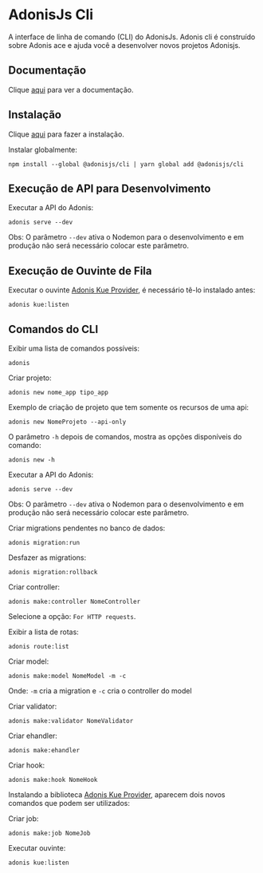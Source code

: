 # AdonisJs Cli

A interface de linha de comando (CLI) do AdonisJs. Adonis cli é construído sobre Adonis ace e ajuda você a desenvolver novos projetos Adonisjs.

## Documentação

Clique [aqui](https://github.com/adonisjs/adonis-cli) para ver a documentação.

## Instalação

Clique [aqui](https://www.npmjs.com/package/@adonisjs/cli) para fazer a instalação.

Instalar globalmente:

```
npm install --global @adonisjs/cli | yarn global add @adonisjs/cli
```

## Execução de API para Desenvolvimento

Executar a API do Adonis:

```
adonis serve --dev
```

Obs: O parâmetro `--dev` ativa o Nodemon para o desenvolvimento e em produção não será necessário colocar este parâmetro.

## Execução de Ouvinte de Fila

Executar o ouvinte [Adonis Kue Provider](https://github.com/osvaldokalvaitir/projects-settings/blob/master/nodejs/libs/adonis-kue.md), é necessário tê-lo instalado antes:

```
adonis kue:listen
```

## Comandos do CLI

Exibir uma lista de comandos possíveis:

```
adonis
```

Criar projeto:

```
adonis new nome_app tipo_app
```

Exemplo de criação de projeto que tem somente os recursos de uma api:

```
adonis new NomeProjeto --api-only
```

O parâmetro `-h` depois de comandos, mostra as opções disponíveis do comando:

```
adonis new -h
```

Executar a API do Adonis:

```
adonis serve --dev
```

Obs: O parâmetro `--dev` ativa o Nodemon para o desenvolvimento e em produção não será necessário colocar este parâmetro.

Criar migrations pendentes no banco de dados:

```
adonis migration:run
```

Desfazer as migrations:

```
adonis migration:rollback
```

Criar controller:

```
adonis make:controller NomeController
```

Selecione a opção: `For HTTP requests`.

Exibir a lista de rotas:

```
adonis route:list
```

Criar model:

```
adonis make:model NomeModel -m -c
```

Onde: `-m` cria a migration e `-c` cria o controller do model

Criar validator:

```
adonis make:validator NomeValidator
```

Criar ehandler:

```
adonis make:ehandler
```

Criar hook:

```
adonis make:hook NomeHook
```

Instalando a biblioteca [Adonis Kue Provider](https://github.com/osvaldokalvaitir/projects-settings/blob/master/nodejs/libs/adonis-kue.md), aparecem dois novos comandos que podem ser utilizados:

Criar job:

```
adonis make:job NomeJob
```

Executar ouvinte:

```
adonis kue:listen
```
